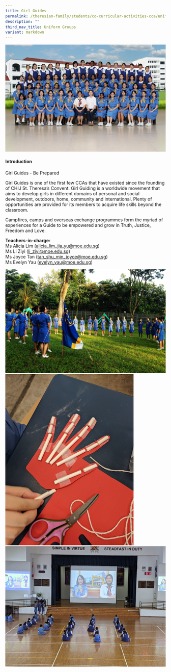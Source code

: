```yaml
---
title: Girl Guides
permalink: /theresian-family/students/co-curricular-activities-cca/uniform-groups/girl-guides/
description: ""
third_nav_title: Uniform Groups
variant: markdown
---
```

![](/images/2025%20CCA%20Photos/Girl_Guides_Formal.jpg)
<h4><strong>Introduction</strong></h4>
<p>Girl Guides - Be Prepared&nbsp;</p>
<p>Girl Guides is one of the first few CCAs that have existed since the founding of CHIJ St. Theresa’s Convent. Girl Guiding is a worldwide movement that aims to develop girls in different domains of personal and social development, outdoors, home, community and international. Plenty of opportunities are provided for its members to acquire life skills beyond the classroom.&nbsp;</p>
<p>Campfires, camps and overseas exchange programmes form the myriad of experiences for a Guide to be empowered and grow in Truth, Justice, Freedom and Love.</p>

<p><strong>Teachers-in-charge:<br></strong>Ms Alicia Lim (<a href="mailto:alicia_lim_jia_yu@moe.edu.sg">alicia_lim_jia_yu@moe.edu.sg</a>)<br>Ms Li Ziyi (<a href="mailto:li_ziyi@moe.edu.sg">li_ziyi@moe.edu.sg</a>)<br>
	Ms Joyce Tan (<a href="mailto:tan_shu_min_joyce@moe.edu.sg">tan_shu_min_joyce@moe.edu.sg</a>)<br>Ms Evelyn Yau (<a href="mailto:evelyn_yau@moe.edu.sg">evelyn_yau@moe.edu.sg</a>)</p>

<img src="/images/gg1.jpg"><br>
<img style="width: 80%;" src="/images/gg2.jpg"><br>
<img src="/images/gg3.jpg">